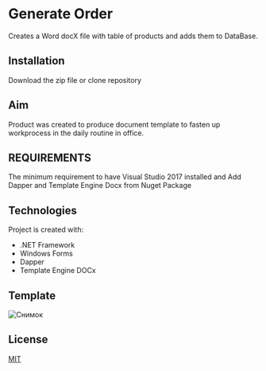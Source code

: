# Generate Order
 Creates a Word docX file with table of products and adds them to DataBase.
## Installation
Download the zip file or clone repository
## Aim

Product was created to produce document template to fasten up workprocess in the daily routine in office.
## REQUIREMENTS
The minimum requirement to have Visual Studio 2017 installed and Add Dapper and Template Engine Docx from Nuget Package

## Technologies
Project is created with:
* .NET Framework
* Windows Forms
* Dapper
* Template Engine DOCx
## Template 
![Снимок](https://user-images.githubusercontent.com/61464081/93593711-6a4d7480-f9d6-11ea-8630-9f14acde1c0d.PNG)
## License
[MIT](https://choosealicense.com/licenses/mit/)
